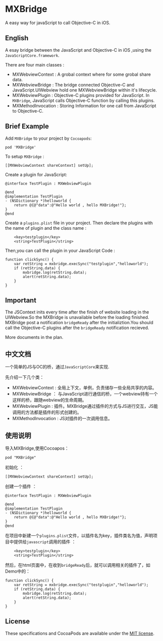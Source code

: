 # MXBridge

A easy way for javaScript to call Objective-C in iOS.

## English

A esay bridge between the JavaScript and Objective-C in iOS ,using the `JavaScriptCore.framework`.

There are four main classes :

* MXWebviewContext : A grobal context where for some grobal share data.
* MXWebviewBridge : The bridge connected Objective-C and JavaScript.UIWebview hold one MXWebviewBridge within it's lifecycle.
* MXWebviewPlugin : Objective-C plugins provided for JavaScript. In `MXBridge`, JavaScript calls Objective-C function by calling this plugins.
* MXMethodInvocation : Storing Information for one call from JavaScript to Objective-C.

## Brief Example

Add `MXBridge` to your project by `Cocoapods`:

	pod 'MXBridge'

To setup `MXBridge` :

	[[MXWebviewContext shareContext] setUp];
	
Create a plugin for JavaScript:

	@interface TestPlugin : MXWebviewPlugin
	
	@end
	@implementation TestPlugin
	- (NSDictionary *)helloworld {
	    return @{@"data":@"Hello world , hello MXBridge!"};
	}
	@end

Create a `plugins.plist` file in your project. Then declare the plugins with the name of plugin and the class name :

        <key>testplugin</key>
        <string>TestPlugin</string>
        
Then,you can call the plugin in your JavaScript Code :

	function clickSync() {
		var retString = mxbridge.execSync("testplugin","helloworld");
		if (retString.data) {
            mxbridge.log(retString.data);
			alert(retString.data);
		}
	}

## Important

The JSContext inits every time after the finish of website loading in the UIWebview.So the MXBridge is unavailable  before the loading finished. MXBridge post a notification `bridgeReady` after the initializtion.You should call the Objective-C plugins after the `bridgeReady` notification recieved.

More documents in the plan.

## 中文文档

一个简单的JS与OC的桥，通过`JavaScriptCore`来实现.

先介绍一下几个类：

* MXWebviewContext : 全局上下文，单例，负责储存一些全局共享的内容。
* MXWebviewBridge ： 与JavaScript进行通信的桥，一个webview持有一个这样的桥，跟随webview的生命周期。
* MXWebviewPlugin : 插件。MXBridge通过插件的方式与JS进行交互，JS能调用的方法都是插件的形式创建的。
* MXMethodInvocation : JS对插件的一次调用信息。

## 使用说明

导入MXBridge,使用Cocoapos：

	pod "MXBridge"

初始化 ：

	[[MXWebviewContext shareContext] setUp];

创建一个插件 ：

	@interface TestPlugin : MXWebviewPlugin
	
	@end
	@implementation TestPlugin
	- (NSDictionary *)helloworld {
	    return @{@"data":@"Hello world , hello MXBridge!"};
	}
	@end

在项目中新建一个`plugins.plist`文件，以插件名为key，插件类名为值，声明项目中提供给`javascript`调用的插件 ：

        <key>testplugin</key>
        <string>TestPlugin</string>
       
然后，在html页面中，在收到`bridgeReady`后，就可以调用相关的插件了，如Demo中的：

	function clickSync() {
		var retString = mxbridge.execSync("testplugin","helloworld");
		if (retString.data) {
            mxbridge.log(retString.data);
			alert(retString.data);
		}
	}

## License

These specifications and CocoaPods are available under the [MIT license](http://www.opensource.org/licenses/mit-license.php).
